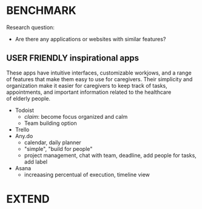 # BENCHMARK
Research question:
- Are there any applications or websites with similar features?

## USER FRIENDLY inspirational apps
These apps have intuitive interfaces, customizable workjows, and a range
of features that make them easy to use for caregivers. Their simplicity and organization make it
easier for caregivers to keep track of tasks, appointments, and important information related to
the healthcare of elderly people.

- Todoist 
  - *claim*: become focus organized and calm
  - Team building option
- Trello
- Any.do
  - calendar, daily planner
  - "simple", "build for people"
  - project management, chat with team, deadline, add people for tasks, add label
- Asana
  - increaasing percentual of execution, timeline view

# EXTEND
